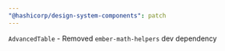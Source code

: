 ```yaml
---
"@hashicorp/design-system-components": patch
---
```


<!-- START components/table/advanced-table -->
`AdvancedTable` - Removed `ember-math-helpers` dev dependency
<!-- END -->

